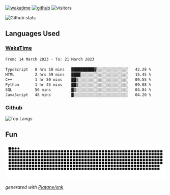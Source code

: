 [![wakatime](https://wakatime.com/badge/user/82c377cd-a54c-404c-b7df-177b313ca539.svg)](https://wakatime.com/@82c377cd-a54c-404c-b7df-177b313ca539)
[![github](https://img.shields.io/github/followers/xinthose?logo=github&style=plastic)](https://github.com/alanhamlett?tab=followers)
![visitors](https://visitor-badge.glitch.me/badge?page_id=xinthose&left_color=green&right_color=red)

![Github stats](https://github-readme-stats.vercel.app/api?username=xinthose&show_icons=true&theme=radical&count_private=true)

## Languages Used

### [WakaTime](https://wakatime.com/)
<!--START_SECTION:waka-->

```text
From: 14 March 2023 - To: 21 March 2023

TypeScript   8 hrs 10 mins   ██████████▓░░░░░░░░░░░░░░   42.28 %
HTML         2 hrs 59 mins   ████░░░░░░░░░░░░░░░░░░░░░   15.45 %
C++          1 hr 50 mins    ██▒░░░░░░░░░░░░░░░░░░░░░░   09.55 %
Python       1 hr 45 mins    ██▒░░░░░░░░░░░░░░░░░░░░░░   09.08 %
SQL          56 mins         █▒░░░░░░░░░░░░░░░░░░░░░░░   04.84 %
JavaScript   48 mins         █░░░░░░░░░░░░░░░░░░░░░░░░   04.20 %
```

<!--END_SECTION:waka-->

### Github

![Top Langs](https://github-readme-stats.vercel.app/api/top-langs/?username=xinthose)

## Fun
![github contribution grid snake animation](https://raw.githubusercontent.com/xinthose/xinthose/output/github-contribution-grid-snake.svg)

_generated with [Platane/snk](https://github.com/Platane/snk)_
